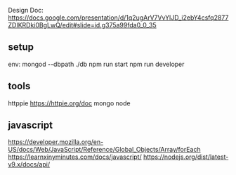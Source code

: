 Design Doc: https://docs.google.com/presentation/d/1q2ugArV7VvYlJD_i2ebY4csfq2877ZDIKRDki0BgLwQ/edit#slide=id.g375a99fda0_0_35

## setup
env: 
mongod --dbpath ./db 
npm run start 
npm run developer 

## tools
httppie https://httpie.org/doc
mongo
node

## javascript
https://developer.mozilla.org/en-US/docs/Web/JavaScript/Reference/Global_Objects/Array/forEach
https://learnxinyminutes.com/docs/javascript/
https://nodejs.org/dist/latest-v9.x/docs/api/

